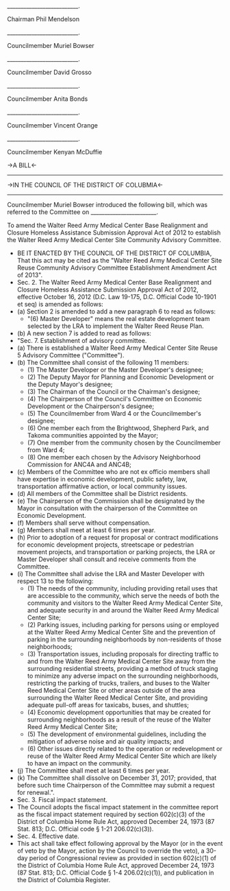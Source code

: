 __________________________.
 Chairman Phil Mendelson

__________________________.

Councilmember Muriel Bowser__________________________.Councilmember David Grosso
__________________________.Councilmember Anita Bonds__________________________.Councilmember Vincent Orange

__________________________.

Councilmember Kenyan McDuffie

->A BILL<----->IN THE COUNCIL OF THE DISTRICT OF COLUBMIA<----Councilmember Muriel Bowser introduced the following bill, which was referred to the  Committee on ________________________.  To amend the Walter Reed Army Medical Center Base Realignment and Closure Homeless Assistance Submission Approval Act of 2012 to establish the Walter Reed Army Medical Center Site Community Advisory Committee.   * BE IT ENACTED BY THE COUNCIL OF THE DISTRICT OF COLUMBIA, That this act may be cited as the "Walter Reed Army Medical Center Site Reuse Community Advisory Committee Establishment Amendment Act of 2013".  * Sec. 2. The Walter Reed Army Medical Center Base Realignment and Closure Homeless Assistance Submission Approval Act of 2012, effective October 16, 2012 (D.C. Law 19-175, D.C. Official Code 10-1901 et seq) is amended as follows:  * (a) Section 2 is amended to add a new paragraph 6 to read as follows:     * "(6) Master Developer" means the real estate development team selected by the LRA to implement the Walter Reed Reuse Plan.  * (b) A new section 7 is added to read as follows:  * "Sec. 7. Establishment of advisory committee.  * (a) There is established a Walter Reed Army Medical Center Site Reuse 5 Advisory Committee ("Committee").  * (b) The Committee shall consist of the following 11 members:    * (1) The Master Developer or the Master Developer's designee;    * (2) The Deputy Mayor for Planning and Economic Development or the Deputy Mayor's designee;    * (3) The Chairman of the Council or the Chairman's designee;    * (4) The Chairperson of the Council's Committee on Economic Development or the Chairperson's designee;    * (5) The Councilmember from Ward 4 or the Councilmember's designee;    * (6) One member each from the Brightwood, Shepherd Park, and Takoma communities appointed by the Mayor;    * (7) One member from the community chosen by the Councilmember from Ward 4;    * (8) One member each chosen by the Advisory Neighborhood Commission for ANC4A and ANC4B;  * (c) Members of the Committee who are not ex officio members shall have expertise in economic development, public safety, law, transportation affirmative action, or local community issues.  * (d)  All members of the Committee shall be District residents.  * (e) The Chairperson of the Commission shall be designated by the Mayor in consultation with the chairperson of the Committee on Economic Development.  * (f) Members shall serve without compensation.  * (g) Members shall meet at least 6 times per year.  * (h) Prior to adoption of a request for proposal or contract modifications for economic development projects, streetscape or pedestrian movement projects, and transportation or parking projects, the LRA or Master Developer shall consult and receive comments from the Committee.  * (i) The Committee shall advise the LRA and Master Developer with respect 13 to the following:    * (1) The needs of the community, including providing retail uses that are accessible to the community, which serve the needs of both the community and visitors to the Walter Reed Army Medical Center Site, and adequate security in and around the Walter Reed Army Medical Center Site;    * (2) Parking issues, including parking for persons using or employed at the Walter Reed Army Medical Center Site and the prevention of parking in the surrounding neighborhoods by non-residents of those neighborhoods;     * (3) Transportation issues, including proposals for directing traffic to and from the Walter Reed Army Medical Center Site away from the surrounding residential streets, providing a method of truck staging to minimize any adverse impact on the surrounding neighborhoods, restricting the parking of trucks, trailers, and buses to the Walter Reed Medical Center Site or other areas outside of the area surrounding the Walter Reed Medical Center Site, and providing adequate pull-off areas for taxicabs, buses, and shuttles;     * (4) Economic development opportunities that may be created for surrounding neighborhoods as a result of the reuse of the Walter Reed Army Medical Center Site;    * (5) The development of environmental guidelines, including the mitigation of adverse noise and air quality impacts; and    * (6) Other issues directly related to the operation or redevelopment or reuse of the Walter  Reed Army Medical Center Site which are likely to have an impact on the community.  * (j) The Committee shall meet at least 6 times per year.   * (k) The Committee shall dissolve on December 31, 2017; provided, that before such time Chairperson of the Committee may submit a request for renewal.".  * Sec. 3.  Fiscal impact statement.  * The Council adopts the fiscal impact statement in the committee report as the fiscal impact statement required by section 602(c)(3) of the District of Columbia Home Rule Act, approved December 24, 1973 (87 Stat. 813; D.C. Official code &sect; 1-21 206.02(c)(3)).  * Sec. 4.  Effective date.  * This act shall take effect following approval by the Mayor (or in the event of veto by the Mayor, action by the Council to override the veto), a 30-day period of Congressional review as provided in section 602(c)(1) of the District of Columbia Home Rule Act, approved December 24, 1973 (87 Stat. 813; D.C. Official Code &sect; 1-4 206.02(c)(1)), and publication in the District of Columbia Register.